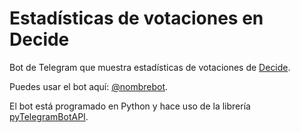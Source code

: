 # Estadísticas de votaciones en Decide
Bot de Telegram que muestra estadísticas de votaciones de [Decide](https://github.com/PepeCesarG/decide-full-alcazaba).

Puedes usar el bot aquí: [@nombrebot](https://t.me/decide_alcazaba_bot).

El bot está programado en Python y hace uso de la librería [pyTelegramBotAPI](https://github.com/eternnoir/pyTelegramBotAPI).